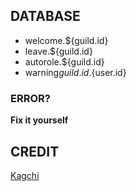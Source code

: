 ## DATABASE
+ welcome.${guild.id}
+ leave.${guild.id}
+ autorole.${guild.id}
+ warning${guild.id}.${user.id}

### ERROR?
**Fix it yourself**

## CREDIT
[Kagchi](https://github.com/Kagchi)
